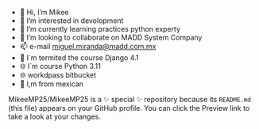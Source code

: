 - 👋 Hi, I’m Mikee
- 👀 I’m interested in devolopment 
- 🌱 I’m currently learning practices python experty  
- 💞️ I’m looking to collaborate on MADD System Company 
- 📫 e-mail miguel.miranda@madd.com.mx
- :hear_no_evil: I´m termited the course Django 4.1
- :globe_with_meridians: I´m course Python 3.11
- :globe_with_meridians: workdpass bitbucket
- :hear_no_evil: I,m from mexican


MikeeMP25/MikeeMP25 is a ✨ special ✨ repository because its `README.md` (this file) appears on your GitHub profile.
You can click the Preview link to take a look at your changes.

